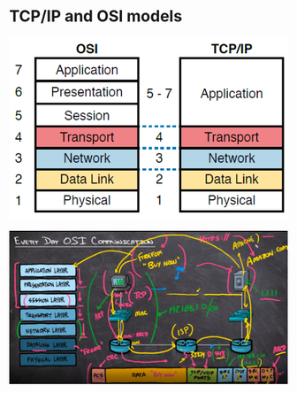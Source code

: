 # TCP/IP and OSI models

![](../.gitbook/assets/image%20%288%29.png)

![](../.gitbook/assets/image%20%289%29.png)








